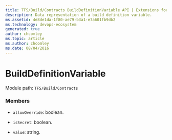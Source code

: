 ```yaml
---
title: TFS/Build/Contracts BuildDefinitionVariable API | Extensions for Azure DevOps Services
description: Data representation of a build definition variable.
ms.assetid: 4e8de1da-1f80-ae79-b3a1-e7a601fb9db2
ms.technology: devops-ecosystem
generated: true
author: chcomley
ms.topic: article
ms.author: chcomley
ms.date: 08/04/2016
---
```


# BuildDefinitionVariable

Module path: `TFS/Build/Contracts`

### Members

* `allowOverride`: boolean.

* `isSecret`: boolean.

* `value`: string.
